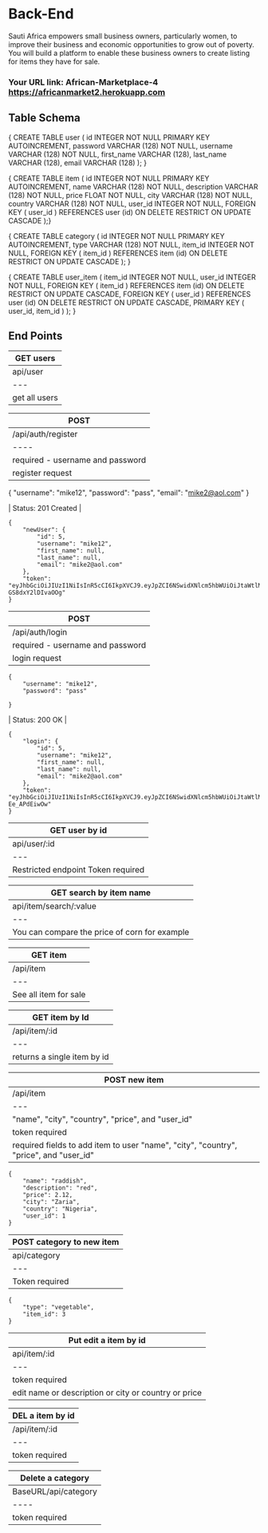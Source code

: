 # Back-End

Sauti Africa empowers small business owners, particularly women, to improve their business and economic opportunities to grow out of poverty.  You will build a platform to enable these business owners to create listing for items they have for sale. 


### Your URL link: African-Marketplace-4 https://africanmarket2.herokuapp.com

## Table Schema

{
CREATE TABLE user (
    id         INTEGER       NOT NULL
                             PRIMARY KEY AUTOINCREMENT,
    password   VARCHAR (128) NOT NULL,
    username   VARCHAR (128) NOT NULL,
    first_name VARCHAR (128),
    last_name  VARCHAR (128),
    email      VARCHAR (128) 
);
}

{
CREATE TABLE item (
    id          INTEGER       NOT NULL
                              PRIMARY KEY AUTOINCREMENT,
    name        VARCHAR (128) NOT NULL,
    description VARCHAR (128) NOT NULL,
    price       FLOAT         NOT NULL,
    city        VARCHAR (128) NOT NULL,
    country     VARCHAR (128) NOT NULL,
    user_id     INTEGER       NOT NULL,
    FOREIGN KEY (
        user_id
    )
    REFERENCES user (id) ON DELETE RESTRICT
                         ON UPDATE CASCADE
);}

{
CREATE TABLE category (
    id      INTEGER       NOT NULL
                          PRIMARY KEY AUTOINCREMENT,
    type    VARCHAR (128) NOT NULL,
    item_id INTEGER       NOT NULL,
    FOREIGN KEY (
        item_id
    )
    REFERENCES item (id) ON DELETE RESTRICT
                         ON UPDATE CASCADE
);
}

{
CREATE TABLE user_item (
    item_id INTEGER NOT NULL,
    user_id INTEGER NOT NULL,
    FOREIGN KEY (
        item_id
    )
    REFERENCES item (id) ON DELETE RESTRICT
                         ON UPDATE CASCADE,
    FOREIGN KEY (
        user_id
    )
    REFERENCES user (id) ON DELETE RESTRICT
                         ON UPDATE CASCADE,
    PRIMARY KEY (
        user_id,
        item_id
    )
);
}

## End Points

| GET users |
| --- |
| api/user |
| --- |
| get all users |

| POST |
| ---- | 
|  /api/auth/register |
| ---- |
| required - username and password |
| register request |

{
	"username": "mike12",
	"password": "pass",
	"email": "mike2@aol.com"
}

| Status: 201 Created |

```
{
    "newUser": {
        "id": 5,
        "username": "mike12",
        "first_name": null,
        "last_name": null,
        "email": "mike2@aol.com"
    },
    "token": "eyJhbGciOiJIUzI1NiIsInR5cCI6IkpXVCJ9.eyJpZCI6NSwidXNlcm5hbWUiOiJtaWtlMTIiLCJpYXQiOjE1NzgzMzg5MDksImV4cCI6MTU3ODc3MDkwOX0.tpMk9ha8dewCRCvAzHs3LmSU3Zr-GS8dxY2lDIvaOOg"
}
```

| POST |
| --- |
| /api/auth/login |
| required - username and password |
| login request |

```
{
	"username": "mike12",
	"password": "pass"
	
}
```

| Status: 200 OK |

```
{
    "login": {
        "id": 5,
        "username": "mike12",
        "first_name": null,
        "last_name": null,
        "email": "mike2@aol.com"
    },
    "token": "eyJhbGciOiJIUzI1NiIsInR5cCI6IkpXVCJ9.eyJpZCI6NSwidXNlcm5hbWUiOiJtaWtlMTIiLCJpYXQiOjE1NzgzMzkxNDMsImV4cCI6MTU3ODc3MTE0M30.NB52XS64QJ6bvFFdL8tdXSoUfKRHRHx-Ee_APdEiwOw"
}
```

| GET user by id |
| ---- |
| api/user/:id |
| --- |
| Restricted endpoint Token required |
 
| GET search by item name |
| ---- |
| api/item/search/:value |
| --- |
| You can compare the price of corn for example |

| GET item |
| --- |
| /api/item |
| --- |
| See all item for sale |

| GET item by Id |
| --- |
| /api/item/:id |
| --- |
| returns a single item by id |

| POST new item |
| --- |
| /api/item |
| --- |
| "name", "city", "country", "price", and "user_id" |
| token required |
| required fields to add item to user "name", "city", "country", "price", and "user_id" |

```
{
	"name": "raddish",
    "description": "red",
    "price": 2.12,
    "city": "Zaria",
    "country": "Nigeria",
    "user_id": 1
}
```

| POST category to new item |
| --- |
| api/category  |
| --- |
| Token required  |

```
{
	"type": "vegetable",
    "item_id": 3
}
```

| Put edit a item by id |
| --- |
| api/item/:id |
| --- |
| token required |
| edit name or description or city or country or price |

| DEL a item by id |
| --- |
| /api/item/:id  |
| --- |
| token required  |

| Delete a category |
| ---- |
| BaseURL/api/category |
| ---- |
| token required |
